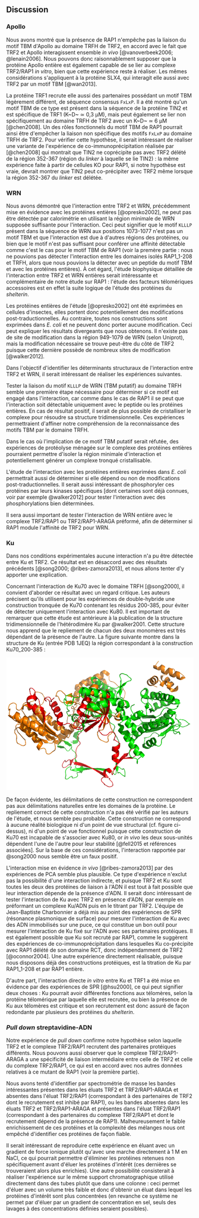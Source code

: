 ## Discussion

### Apollo

Nous avons montré que la présence de RAP1 n'empêche pas la liaison du motif TBM
d'Apollo au domaine TRFH de TRF2, en accord avec le fait que TRF2 et Apollo
interagissent ensemble *in vivo* [@vanoverbeek2006; @lenain2006]. Nous pouvons
donc raisonnablement supposer que la protéine Apollo entière est également
capable de se lier au complexe TRF2/RAP1 *in vitro*, bien que cette expérience
reste à réaliser. Les mêmes considérations s'appliquent à la protéine SLX4, qui
interagit elle aussi avec TRF2 par un motif TBM [@wan2013].

La protéine TRF1 recrute elle aussi des partenaires possédant un motif TBM
légèrement différent, de séquence consensus `FxLxP`. Il a été montré qu'un motif
TBM de ce type est présent dans la séquence de la protéine TIN2 et est
spécifique de TRF1 (K~D~ ≃ 0,3 μM), mais peut également se lier non
spécifiquement au domaine TRFH de TRF2 avec un K~D~ ≃ 6 μM [@chen2008]. Un des
rôles fonctionnels du motif TBM de RAP1 pourrait ainsi être d'empêcher la
liaison non spécifique des motifs `FxLxP` au domaine TRFH de TRF2. Pour vérifier
cette hypothèse, il serait intéressant de réaliser une variante de l'expérience
de co-immunoprécipitation réalisée par [@chen2008] qui montrait que TIN2 ne
coprécipite pas avec TRF2 délété de la région 352-367 (région du *linker*
à laquelle se lie TIN2) : la même expérience faite à partir de cellules KO pour
RAP1, si notre hypothèse est vraie, devrait montrer que TIN2 peut co-précipiter
avec TRF2 même lorsque la région 352-367 du *linker* est délétée.


### WRN

Nous avons démontré que l'interaction entre TRF2 et WRN, précédemment mise en
évidence avec les protéines entières [@opresko2002], ne peut pas être détectée
par calorimétrie en utilisant la région minimale de WRN supposée suffisante pour
l'interaction. Ceci peut signifier que le motif `KLLLP` présent dans la séquence
de WRN aux positions 1073-1077 n'est pas un motif TBM et que l'interaction est
due à d'autres régions des protéines, ou bien que le motif n'est pas suffisant
pour conférer une affinité détectable comme c'est le cas pour le motif TBM de
RAP1 (voir la premère partie : nous ne pouvions pas détecter l'interaction entre
les domaines isolés RAP1_1-208 et TRFH, alors que nous pouvions la détecter avec
un peptide du motif TBM et avec les protéines entières). À cet égard, l'étude
biophysique détaillée de l'interaction entre TRF2 et WRN entières serait
intéressante et complémentaire de notre étude sur RAP1 : l'étude des facteurs
télomériques accessoires est en effet la suite logique de l'étude des protéines
du *shelterin*.

Les protéines entières de l'étude [@opresko2002] ont été exprimées en cellules
d'insectes, elles portent donc potentiellement des modifications
post-traductionnelles. Au contraire, toutes nos constructions sont exprimées
dans *E. coli* et ne peuvent donc porter aucune modification. Ceci peut
expliquer les résultats divergeants que nous obtenons. Il n'existe pas de site
de modification dans la région 949-1079 de WRN (selon Uniprot), mais la
modification nécessaire se trouve peut-être du côté de TRF2 puisque cette
dernière possède de nombreux sites de modification [@walker2012].

Dans l'objectif d'identifier les déterminants structuraux de l'interaction entre
TRF2 et WRN, il serait intéressant de réaliser les expériences suivantes.

Tester la liaison du motif `KLLLP` de WRN (TBM putatif) au domaine TRFH semble
une première étape nécessaire pour déterminer si ce motif est engagé dans
l'interaction, car comme dans le cas de RAP1 il se peut que l'interaction soit
détectable uniquement avec le peptide ou les protéines entières. En cas de
résultat positif, il serait de plus possible de cristalliser le complexe pour
résoudre sa structure tridimensionnelle. Ces expériences permettraient d'affiner
notre compréhension de la reconnaissance des motifs TBM par le domaine TRFH.

Dans le cas où l'implication de ce motif TBM putatif serait réfutée, des
expériences de protéolyse ménagée sur le complexe des protéines entières
pourraient permettre d'isoler la région minimale d'interaction et
potentiellement générer un complexe tronqué cristallisable.

L'étude de l'interaction avec les protéines entières exprimées dans *E. coli*
permettrait aussi de déterminer si elle dépend ou non de modifications
post-traductionnelles. Il serait aussi intéressant de phosphoryler ces protéines
par leurs kinases spécifiques
[dont certaines sont déjà connues, voir par exemple @walker2012] pour tester
l'interaction avec des phosphorylations bien déterminées.

Il sera aussi important de tester l'interaction de WRN entière avec le complexe
TRF2/RAP1 ou TRF2/RAP1-ARAGA préformé, afin de déterminer si RAP1 module
l'affinité de TRF2 pour WRN.


### Ku

Dans nos conditions expérimentales aucune interaction n'a pu être détectée entre
Ku et TRF2. Ce résultat est en désaccord avec des résultats précédents
[@song2000; @ribes-zamora2013], et nous allons tenter d'y apporter
une explication.

Concernant l'interaction de Ku70 avec le domaine TRFH [@song2000], il convient
d'aborder ce résultat avec un regard critique. Les auteurs précisent qu'ils
utilisent pour les expériences de double-hybride une construction tronquée de
Ku70 contenant les résidus 200-385, pour éviter de détecter uniquement
l'interaction avec Ku80. Il est important de remarquer que cette étude est
antérieure à la publication de la structure tridimensionnelle de l'hétérodimère
Ku par @walker2001. Cette structure nous apprend que le repliement de chacun des
deux monomères est très dépendant de la présence de l'autre. La figure suivante
montre dans la structure de Ku (entrée PDB 1JEQ) la région correspondant à la
construction Ku70_200-385 :

![Figure : Structure tridimensionnelle de l'hétérodimère Ku. Ku80 en vert, Ku70 en orange, Ku70_200-385 en rouge.](partie-2/figures/ku70-song2000-construct.png)

De façon évidente, les délimitations de cette construction ne correspondent pas
aux délimitations naturelles entre les domaines de la protéine. Le repliement
correct de cette construction n'a pas été vérifié par les auteurs de l'étude, et
nous semble peu probable. Cette construction ne correspond à aucune réalité
biologique ni d'un point de vue structural (cf. figure ci-dessus), ni d'un point
de vue fonctionnel puisque cette construction de Ku70 est incapable de
s'associer avec Ku80, or *in vivo* les deux sous-unités dépendent l'une de
l'autre pour leur stabilité [@fell2015 et références associées]. Sur la base de
ces considérations, l'interaction rapportée par @song2000 nous semble être un
faux positif.

L'interaction mise en évidence *in vivo* [@ribes-zamora2013] par des expériences
de PCA semble plus plausible. Ce type d'expérience n'exclut pas la possibilité
d'une interaction indirecte, et puisque TRF2 et Ku sont toutes les deux des
protéines de liaison à l'ADN il est tout à fait possible que leur interaction
dépende de la présence d'ADN. Il serait donc intéressant de tester l'interaction
de Ku avec TRF2 en présence d'ADN, par exemple en préformant un complexe Ku/ADN
puis en le titrant par TRF2. L'équipe de Jean-Baptiste Charbonnier a déjà mis au
point des expériences de SPR (résonance plasmonique de surface) pour mesurer
l'interaction de Ku avec des ADN immobilisés sur une puce, ce qui constitue un
bon outil pour mesurer l'interaction de Ku fixé sur l'ADN avec ses partenaires
protéiques. Il est également possible que Ku soit recruté par RAP1, comme le
suggèrent des expériences de co-immunoprécipitation dans lesquelles Ku
co-précipite avec RAP1 délété de son domaine RCT, donc indépendamment de TRF2
[@oconnor2004]. Une autre expérience directement réalisable, puisque nous
disposons déjà des constructions protéiques, est la titration de Ku par
RAP1_1-208 et par RAP1 entière.

D'autre part, l'interaction directe *in vitro* entre Ku et TRF1 a été mise en
évidence par des expériences de SPR [@hsu2000], ce qui peut signifier deux
choses : Ku pourrait avoir différentes fonctions aux télomères, selon la
protéine télomérique par laquelle elle est recrutée, ou bien la présence de Ku
aux télomères est critique et son recrutement est donc assuré de façon
redondante par plusieurs des protéines du *shelterin*.


### *Pull down* streptavidine-ADN

Notre expérience de *pull down* confirme notre hypothèse selon laquelle TRF2 et
le complexe TRF2/RAP1 recrutent des partenaires protéiques différents.
Nous pouvons aussi observer que le complexe TRF2/RAP1-ARAGA a une spécificité de
liaison intermédiaire entre celle de TRF2 et celle du complexe TRF2/RAP1, ce qui
est en accord avec nos autres données relatives à ce mutant de RAP1 (voir la
première partie).

Nous avons tenté d'identifier par spectrométrie de masse les bandes
intéressantes présentes dans les éluats TRF2 et TRF2/RAP1-ARAGA et absentes dans
l'éluat TRF2/RAP1 (correspondant à des partenaires de TRF2 dont le recrutement
est inhibé par RAP1), ou les bandes absentes dans les éluats TRF2 et
TRF2/RAP1-ARAGA et présentes dans l'éluat TRF2/RAP1 (correspondant à des
partenaires du complexe TRF2/RAP1 et dont le recrutement dépend de la présence
de RAP1). Malheureusement le faible enrichissement de ces protéines et la
complexité des mélanges nous ont empêché d'identifier ces protéines de
façon fiable.

Il serait intéressant de reproduire cette expérience en éluant avec un gradient
de force ionique plutôt qu'avec une marche directement à 1 M en NaCl, ce qui
pourrait permettre d'éliminer les protéines retenues non spécifiquement avant
d'éluer les protéines d'intérêt (ces dernières se trouveraient alors plus
enrichies). Une autre possibilité consisterait à réaliser l'expérience sur le
même support chromatographique utilisé directement dans des tubes plutôt que
dans une colonne : ceci permet d'éluer avec un volume très faible et donc
d'obtenir un éluat dans lequel les protéines d'intérêt sont plus concentrées (en
revanche ce système ne permet par d'éluer par un gradient de concentration en
sel, seuls des lavages à des concentrations définies seraient possibles).

